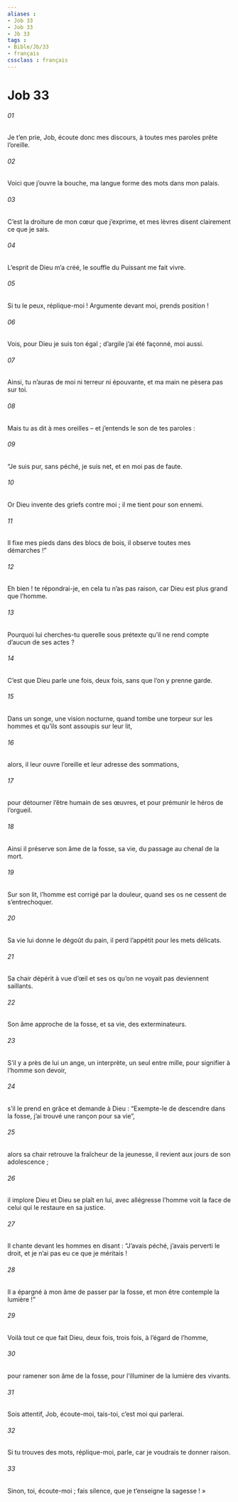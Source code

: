 ```yaml
---
aliases : 
- Job 33
- Job 33
- Jb 33
tags : 
- Bible/Jb/33
- français
cssclass : français
---
```


# Job 33

###### 01
Je t’en prie, Job, écoute donc mes discours,
à toutes mes paroles prête l’oreille.
###### 02
Voici que j’ouvre la bouche,
ma langue forme des mots dans mon palais.
###### 03
C’est la droiture de mon cœur que j’exprime,
et mes lèvres disent clairement ce que je sais.
###### 04
L’esprit de Dieu m’a créé,
le souffle du Puissant me fait vivre.
###### 05
Si tu le peux, réplique-moi !
Argumente devant moi, prends position !
###### 06
Vois, pour Dieu je suis ton égal ;
d’argile j’ai été façonné, moi aussi.
###### 07
Ainsi, tu n’auras de moi ni terreur ni épouvante,
et ma main ne pèsera pas sur toi.
###### 08
Mais tu as dit à mes oreilles
– et j’entends le son de tes paroles :
###### 09
“Je suis pur, sans péché,
je suis net, et en moi pas de faute.
###### 10
Or Dieu invente des griefs contre moi ;
il me tient pour son ennemi.
###### 11
Il fixe mes pieds dans des blocs de bois,
il observe toutes mes démarches !”
###### 12
Eh bien ! te répondrai-je, en cela tu n’as pas raison,
car Dieu est plus grand que l’homme.
###### 13
Pourquoi lui cherches-tu querelle
sous prétexte qu’il ne rend compte d’aucun de ses actes ?
###### 14
C’est que Dieu parle une fois, deux fois,
sans que l’on y prenne garde.
###### 15
Dans un songe, une vision nocturne,
quand tombe une torpeur sur les hommes
et qu’ils sont assoupis sur leur lit,
###### 16
alors, il leur ouvre l’oreille
et leur adresse des sommations,
###### 17
pour détourner l’être humain de ses œuvres,
et pour prémunir le héros de l’orgueil.
###### 18
Ainsi il préserve son âme de la fosse,
sa vie, du passage au chenal de la mort.
###### 19
Sur son lit, l’homme est corrigé par la douleur,
quand ses os ne cessent de s’entrechoquer.
###### 20
Sa vie lui donne le dégoût du pain,
il perd l’appétit pour les mets délicats.
###### 21
Sa chair dépérit à vue d’œil
et ses os qu’on ne voyait pas deviennent saillants.
###### 22
Son âme approche de la fosse,
et sa vie, des exterminateurs.
###### 23
S’il y a près de lui un ange,
un interprète, un seul entre mille,
pour signifier à l’homme son devoir,
###### 24
s’il le prend en grâce et demande à Dieu :
“Exempte-le de descendre dans la fosse,
j’ai trouvé une rançon pour sa vie”,
###### 25
alors sa chair retrouve la fraîcheur de la jeunesse,
il revient aux jours de son adolescence ;
###### 26
il implore Dieu et Dieu se plaît en lui,
avec allégresse l’homme voit la face
de celui qui le restaure en sa justice.
###### 27
Il chante devant les hommes en disant :
“J’avais péché, j’avais perverti le droit,
et je n’ai pas eu ce que je méritais !
###### 28
Il a épargné à mon âme de passer par la fosse,
et mon être contemple la lumière !”
###### 29
Voilà tout ce que fait Dieu,
deux fois, trois fois, à l’égard de l’homme,
###### 30
pour ramener son âme de la fosse,
pour l’illuminer de la lumière des vivants.
###### 31
Sois attentif, Job, écoute-moi,
tais-toi, c’est moi qui parlerai.
###### 32
Si tu trouves des mots, réplique-moi,
parle, car je voudrais te donner raison.
###### 33
Sinon, toi, écoute-moi ;
fais silence, que je t’enseigne la sagesse ! »
